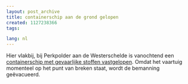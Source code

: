 ```yaml
---
layout: post_archive
title: containerschip aan de grond gelopen
created: 1127238366
tags:

lang: nl
---
```

Hier vlakbij, bij Perkpolder aan de Westerschelde is vanochtend een [containerschip met gevaarlijke stoffen vastgelopen](http://communities.zeelandnet.nl/data/vog/index.php?page=13&showpage=48273). Omdat het vaartuig momenteel op het punt van breken staat, wordt de bemanning geëvacueerd. 
